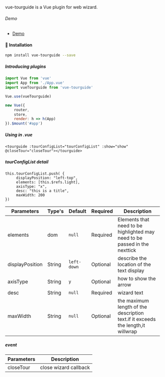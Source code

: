 <p>vue-tourguide is a Vue plugin for web wizard.<p>

###### Demo
- <a href="https://luckyxts.github.io/vue-tourguide/example/dist/" target="_blank">Demo</a>
<p>


#### 🚀 Installation
``` bash
npm install vue-tourguide --save
```
##### Introducing plugins
``` javascript
import Vue from 'vue'
import App from './App.vue'
import vueTourguide from 'vue-tourguide'

Vue.use(vueTourguide)

new Vue({
    router,
    store,
    render: h => h(App)
}).$mount('#app')
```
##### Using in .vue
```
<tourguide :tourConfigList="tourConfigList" :show="show" @closeTour="closeTour"></tourguide>
```
##### tourConfigList detail
```
this.tourConfigList.push( {
     displayPosition: "left-top",
     elements: [this.$refs.light],
     axisType: "x",
     desc: "this is a title",
     maxWidth: 200
})
```

**Parameters**|**Type's**|**Default**|**Required**|**Description**
-----|-----|-----|-----|-----
elements|dom|`null`|Required|Elements that need to be highlighted may need to be passed in the nexttick
displayPosition|String|`left-down`|Optional|describe the location of the text display
axisType|String|`y`|Optional|how to show the arrow
desc|String|`null`|Required|wizard text
maxWidth|String |`null`|Optional|the maximum length of the description text.if it exceeds the length,it willwrap

#####  event

**Parameters**|**Description**
-----|-----
closeTour|close wizard callback

